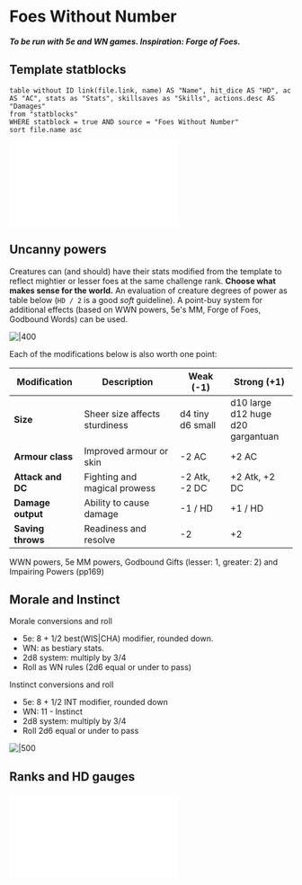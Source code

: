 # Foes Without Number
***To be run with 5e and WN games. Inspiration: Forge of Foes.***

## Template statblocks

```dataview
table without ID link(file.link, name) AS "Name", hit_dice AS "HD", ac AS "AC", stats as "Stats", skillsaves as "Skills", actions.desc AS "Damages"
from "statblocks"
WHERE statblock = true AND source = "Foes Without Number"
sort file.name asc
```

![Table of template foes](../rules/foesWN.md#Table%20of%20template%20foes)

## Uncanny powers

Creatures can (and should) have their stats modified from the template to reflect mightier or lesser foes at the same challenge rank. **Choose what makes sense for the world.** An evaluation of creature degrees of power as table below (`HD / 2` is a good *soft* guideline). A point-buy system for additional effects (based on WWN powers, 5e's MM, Forge of Foes, Godbound Words) can be used.

![|400](https://i.imgur.com/TQgtQ8q.png)

Each of the modifications below is also worth one point:

| Modification      | Description                   | Weak (-1)             | Strong (+1)                                 |
| ----------------- | ----------------------------- | --------------------- | ------------------------------------------- |
| **Size**          | Sheer size affects sturdiness | d4 tiny<br />d6 small | d10 large<br />d12 huge<br />d20 gargantuan |
| **Armour class**  | Improved armour or skin       | -2 AC                 | +2 AC                                       |
| **Attack and DC** | Fighting and magical prowess  | -2 Atk, -2 DC         | +2 Atk, +2 DC                               |
| **Damage output** | Ability to cause damage       | -1 / HD               | +1 / HD                                     |
| **Saving throws** | Readiness and resolve         | -2                    | +2                                          |

WWN powers, 5e MM powers, Godbound Gifts (lesser: 1, greater: 2) and Impairing Powers (pp169)

## Morale and Instinct

Morale conversions and roll
- 5e: 8 + 1/2 best(WIS|CHA) modifier, rounded down.
- WN: as bestiary stats.
- 2d8 system: multiply by 3/4
- Roll as WN rules (2d6 equal or under to pass)

Instinct conversions and roll
- 5e: 8 + 1/2 INT modifier, rounded down
- WN: 11 - Instinct
- 2d8 system: multiply by 3/4
- Roll 2d6 equal or under to pass

![|500](https://imgur.com/uzSHtOh.png)

## Ranks and HD gauges

![Foes ranks](../rules/foesWN.md#Foes%20ranks)


